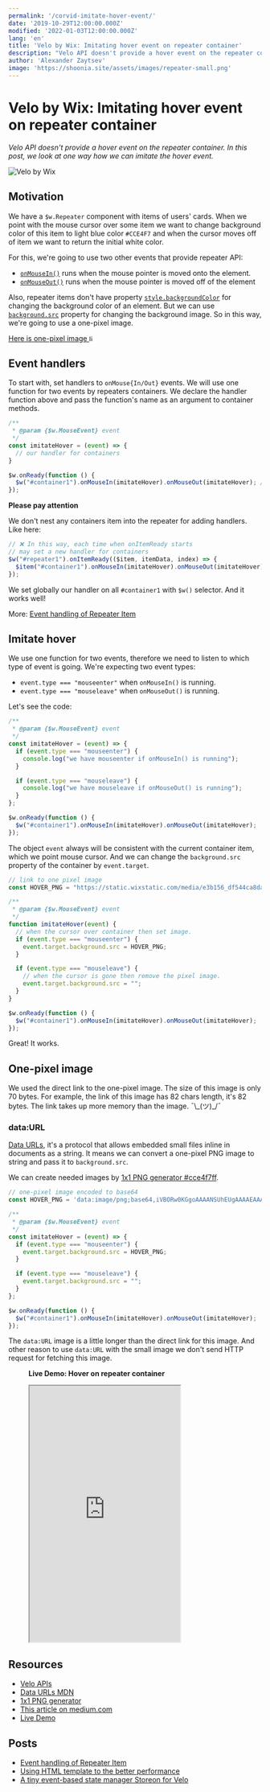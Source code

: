 ```yaml
---
permalink: '/corvid-imitate-hover-event/'
date: '2019-10-29T12:00:00.000Z'
modified: '2022-01-03T12:00:00.000Z'
lang: 'en'
title: 'Velo by Wix: Imitating hover event on repeater container'
description: "Velo API doesn't provide a hover event on the repeater container. In this post, we look at one way how we can imitate the hover event."
author: 'Alexander Zaytsev'
image: 'https://shoonia.site/assets/images/repeater-small.png'
---
```


# Velo by Wix: Imitating hover event on repeater container

*Velo API doesn't provide a hover event on the repeater container. In this post, we look at one way how we can imitate the hover event.*

<img
  src="/assets/images/coubs.jpeg"
  alt="Velo by Wix"
/>

## Motivation

We have a `$w.Repeater` component with items of users' cards. When we point with the mouse cursor over some item we want to change background color of this item to light blue color `#CCE4F7` and when the cursor moves off of item we want to return the initial white color.

For this, we're going to use two other events that provide repeater API:

- [`onMouseIn()`](https://www.wix.com/velo/reference/$w/element/onmousein) runs when the mouse pointer is moved onto the element.
- [`onMouseOut()`](https://www.wix.com/velo/reference/$w/element/onmouseout) runs when the mouse pointer is moved off of the element

Also, repeater items don't have property [`style.backgroundColor`](https://www.wix.com/velo/reference/$w/style/backgroundcolor) for changing the background color of an element. But we can use [`background.src`](https://www.wix.com/velo/reference/$w/background/background) property for changing the background image. So in this way, we're going to use a one-pixel image.

<a href="/assets/images/1x1_cce4f7ff.png" target="_blank">
  Here is one-pixel image
  <img
    src="/assets/images/1x1_cce4f7ff.png"
    alt="light blue pixel image"
    width="12"
    height="12"
    loading="lazy"
  />
</a>

## Event handlers

To start with, set handlers to `onMouse{In/Out}` events. We will use one function for two events by repeaters containers. We declare the handler function above and pass the function's name as an argument to container methods.

```js
/**
 * @param {$w.MouseEvent} event
 */
const imitateHover = (event) => {
  // our handler for containers
}

$w.onReady(function () {
  $w("#container1").onMouseIn(imitateHover).onMouseOut(imitateHover); // set handlers
});
```

<aside>

  **Please pay attention**

  We don't nest any containers item into the repeater for adding handlers. Like here:

  ```js
  // ❌ In this way, each time when onItemReady starts
  // may set a new handler for containers
  $w("#repeater1").onItemReady(($item, itemData, index) => {
    $item("#container1").onMouseIn(imitateHover).onMouseOut(imitateHover);
  });
  ```
  We set globally our handler on all `#container1` with `$w()` selector. And it works well!

  More: [Event handling of Repeater Item](/event-handling-of-repeater-item)
</aside>


## Imitate hover

We use one function for two events, therefore we need to listen to which type of event is going.  We're expecting two event types:

- `event.type === "mouseenter"` when `onMouseIn()` is running.
- `event.type === "mouseleave"` when `onMouseOut()` is running.

Let's see the code:

```js
/**
 * @param {$w.MouseEvent} event
 */
const imitateHover = (event) => {
  if (event.type === "mouseenter") {
    console.log("we have mouseenter if onMouseIn() is running");
  }

  if (event.type === "mouseleave") {
    console.log("we have mouseleave if onMouseOut() is running");
  }
};

$w.onReady(function () {
  $w("#container1").onMouseIn(imitateHover).onMouseOut(imitateHover);
});
```

The object `event` always will be consistent with the current container item, which we point mouse cursor. And we can change the `background.src` property of the container by `event.target`.

```js
// link to one pixel image
const HOVER_PNG = "https://static.wixstatic.com/media/e3b156_df544ca8daff4e66bc7714ebc7bf95f1~mv2.png";

/**
 * @param {$w.MouseEvent} event
 */
function imitateHover(event) {
  // when the cursor over container then set image.
  if (event.type === "mouseenter") {
    event.target.background.src = HOVER_PNG;
  }

  if (event.type === "mouseleave") {
    // when the cursor is gone then remove the pixel image.
    event.target.background.src = "";
  }
}

$w.onReady(function () {
  $w("#container1").onMouseIn(imitateHover).onMouseOut(imitateHover);
});
```

Great! It works.

## One-pixel image

We used the direct link to the one-pixel image. The size of this image is only 70 bytes. For example, the link of this image has 82 chars length, it's 82 bytes. The link takes up more memory than the image. ¯\\\_(ツ)\_/¯

### data:URL

[Data URLs](https://developer.mozilla.org/en-US/docs/Web/HTTP/Basics_of_HTTP/Data_URIs), it's a protocol that allows embedded small files inline in documents as a string. It means we can convert a one-pixel PNG image to string and pass it to `background.src`.

We can create needed images by [1x1 PNG generator #cce4f7ff](https://shoonia.github.io/1x1/#cce4f7ff).

```js
// one-pixel image encoded to base64
const HOVER_PNG = 'data:image/png;base64,iVBORw0KGgoAAAANSUhEUgAAAAEAAAABCAYAAAAfFcSJAAAADUlEQVR42mM88+R7PQAIUwMo5M6pSAAAAABJRU5ErkJggg==';

/**
 * @param {$w.MouseEvent} event
 */
const imitateHover = (event) => {
  if (event.type === "mouseenter") {
    event.target.background.src = HOVER_PNG;
  }

  if (event.type === "mouseleave") {
    event.target.background.src = "";
  }
};

$w.onReady(function () {
  $w("#container1").onMouseIn(imitateHover).onMouseOut(imitateHover);
});
```

The `data:URL` image is a little longer than the direct link for this image. And other reason to use `data:URL` with the small image we don't send HTTP request for fetching this image.

<figure>
  <figcaption>

  **Live Demo: Hover on repeater container**
  </figcaption>
  <iframe
    src="https://shoonia.wixsite.com/blog/imitate-hover-event-on-corvid"
    title="Velo by Wix: Imitating hover event on repeater container"
    height="510"
    scrolling="no"
  ></iframe>
</figure>

## Resources

- [Velo APIs](https://www.wix.com/velo/reference/api-overview/introduction)
- [Data URLs MDN](https://developer.mozilla.org/en-US/docs/Web/HTTP/Basics_of_HTTP/Data_URIs)
- [1x1 PNG generator](https://shoonia.github.io/1x1/)
- [This article on medium.com](https://medium.com/@shoonia/corvid-by-wix-imitating-hover-event-on-repeater-container-a65f4b6e0301)
- [Live Demo](https://shoonia.wixsite.com/blog/imitate-hover-event-on-corvid)

## Posts

- [Event handling of Repeater Item](/event-handling-of-repeater-item)
- [Using HTML template to the better performance](/html-template-in-corvid)
- [A tiny event-based state manager Storeon for Velo](/corvid-storeon)
